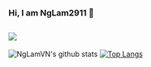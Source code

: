 ### Hi, I am NgLam2911 👋

![](https://komarev.com/ghpvc/?username=NgLam2911&color=blue)
---
![NgLamVN's github stats](https://github-readme-stats.vercel.app/api/?username=NgLam2911&show_icons=true&hide_border=true&theme=algolia&count_private=true) [![Top Langs](https://github-readme-stats.vercel.app/api/top-langs/?username=NgLam2911&layout=compact&show_icons=true&hide_border=true&theme=algolia&count_private=true)](https://github.com/NgLamVN)
